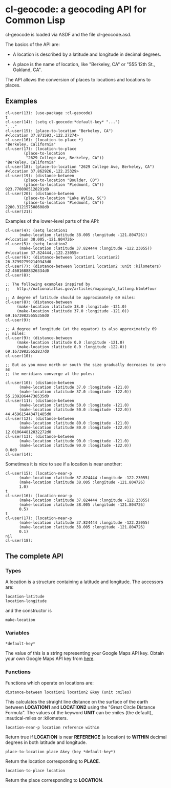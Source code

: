 # cl-geocode: a geocoding API for Common Lisp

cl-geocode is loaded via ASDF and the file cl-geocode.asd.

The basics of the API are:

 * A location is described by a latitude and longitude in decimal
   degrees.

 * A place is the name of location, like "Berkeley, CA" or
   "555 12th St., Oakland, CA".

The API allows the conversion of places to locations and locations to
places.

## Examples

    cl-user(13): (use-package :cl-geocode)
    t
    cl-user(14): (setq cl-geocode:*default-key* "...")
    "..."
    cl-user(15): (place-to-location "Berkeley, CA")
    #<location 37.871593,-122.27274>
    cl-user(16): (location-to-place *)
    "Berkeley, California"
    cl-user(17): (location-to-place
		    (place-to-location
		     "2629 College Ave, Berkeley, CA"))
    "Berkeley, California"
    cl-user(18): (place-to-location "2629 College Ave, Berkeley, CA")
    #<location 37.862926,-122.25329>
    cl-user(19): (distance-between
		    (place-to-location "Boulder, CO")
		    (place-to-location "Piedmont, CA"))
    923.7708985128291d0
    cl-user(20): (distance-between
		    (place-to-location "Lake Wylie, SC")
		    (place-to-location "Piedmont, CA"))
    2280.312157508608d0
    cl-user(21): 

Examples of the lower-level parts of the API:

    cl-user(4): (setq location1
		  (make-location :latitude 38.005 :longitude -121.804726))
    #<location 38.005,-121.804726>
    cl-user(5): (setq location2
		  (make-location :latitude 37.824444 :longitude -122.23055))
    #<location 37.824444,-122.23055>
    cl-user(6): (distance-between location1 location2)
    26.379927592149343d0
    cl-user(7): (distance-between location1 location2 :unit :kilometers)
    42.46016888326334d0
    cl-user(8): 

    ;; The following examples inspired by
    ;;   http://nationalatlas.gov/articles/mapping/a_latlong.html#four

    ;; A degree of latitude should be approximately 69 miles:
    cl-user(8): (distance-between
		 (make-location :latitude 38.0 :longitude -121.0)
		 (make-location :latitude 37.0 :longitude -121.0))
    69.16739825655358d0
    cl-user(9): 

    ;; A degree of longitude (at the equator) is also approximately 69
    ;; miles:
    cl-user(9): (distance-between
		 (make-location :latitude 0.0 :longitude -121.0)
		 (make-location :latitude 0.0 :longitude -122.0))
    69.16739825652837d0
    cl-user(10): 

    ;; But as you move north or south the size gradually decreases to zero as
    ;; the meridians converge at the poles:

    cl-user(10): (distance-between
		  (make-location :latitude 37.0 :longitude -121.0)
		  (make-location :latitude 37.0 :longitude -122.0))
    55.23928644738535d0
    cl-user(11): (distance-between
		  (make-location :latitude 50.0 :longitude -121.0)
		  (make-location :latitude 50.0 :longitude -122.0))
    44.459615443471485d0
    cl-user(12): (distance-between
		  (make-location :latitude 80.0 :longitude -121.0)
		  (make-location :latitude 80.0 :longitude -122.0))
    12.010644812832272d0
    cl-user(13): (distance-between
		  (make-location :latitude 90.0 :longitude -121.0)
		  (make-location :latitude 90.0 :longitude -122.0))
    0.0d0
    cl-user(14): 

Sometimes it is nice to see if a location is near another:

    cl-user(15): (location-near-p
		  (make-location :latitude 37.824444 :longitude -122.23055)
		  (make-location :latitude 38.005 :longitude -121.804726)
		  1.0)
    t
    cl-user(16): (location-near-p
		  (make-location :latitude 37.824444 :longitude -122.23055)
		  (make-location :latitude 38.005 :longitude -121.804726)
		  0.5)
    t
    cl-user(17): (location-near-p
		  (make-location :latitude 37.824444 :longitude -122.23055)
		  (make-location :latitude 38.005 :longitude -121.804726)
		  0.1)
    nil
    cl-user(18): 

## The complete API

### Types

A location is a structure containing a latitude and longitude.  The
accessors are:

    location-latitude
    location-longitude

and the constructor is

    make-location

### Variables

    *default-key*

The value of this is a string representing your Google Maps API
key. Obtain your own Google Maps API key from
[here](http://www.google.com/apis/maps/signup.html).

### Functions

Functions which operate on locations are:

    distance-between location1 location2 &key (unit :miles)

This calculates the straight line distance on the surface of the earth
between **LOCATION1** and **LOCATION2** using the "Great Circle
Distance Formula".  The values of the keyword **UNIT** can be :miles
(the default), :nautical-miles or :kilometers.

    location-near-p location reference within

Return true if **LOCATION** is near **REFERENCE** (a location) to
**WITHIN** decimal degrees in both latitude and longitude.

    place-to-location place &key (key *default-key*)

Return the location corresponding to **PLACE**.

    location-to-place location

Return the place corresponding to **LOCATION**.
